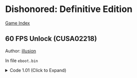 # Dishonored: Definitive Edition

[Game Index](README.md#games)

## 60 FPS Unlock (CUSA02218)

Author: [illusion](https://github.com/illusion0001)

In file `eboot.bin`

<details>
<summary>Code 1.01 (Click to Expand)</summary>

```
BE 01 00 00 00 E8 CE E3 22 01

BE 00 00 00 00 E8 CE E3 22 01
```

</details>
